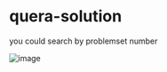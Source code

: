 ﻿# quera-solution

you could search by problemset number

![image](https://github.com/fati-mz/quera-solution/assets/84349659/543c7eb9-0ed1-456d-9794-c5aa4899f925)
